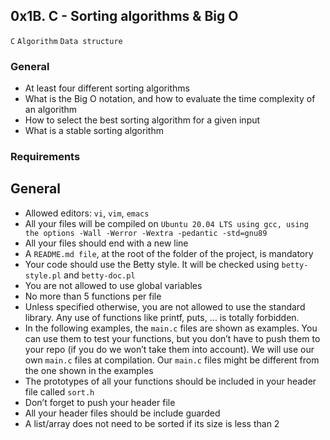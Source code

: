 ## 0x1B. C - Sorting algorithms & Big O
`C` `Algorithm` `Data structure`


### General
* At least four different sorting algorithms
* What is the Big O notation, and how to evaluate the time complexity of an algorithm
* How to select the best sorting algorithm for a given input
* What is a stable sorting algorithm

### Requirements
## General
* Allowed editors: `vi`, `vim`, `emacs`
* All your files will be compiled on `Ubuntu 20.04 LTS using gcc, using the options -Wall -Werror -Wextra -pedantic -std=gnu89`
* All your files should end with a new line
* A `README.md file`, at the root of the folder of the project, is mandatory
* Your code should use the Betty style. It will be checked using `betty-style.pl` and `betty-doc.pl`
* You are not allowed to use global variables
* No more than 5 functions per file
* Unless specified otherwise, you are not allowed to use the standard library. Any use of functions like printf, puts, … is totally forbidden.
* In the following examples, the `main.c` files are shown as examples. You can use them to test your functions, but you don’t have to push them to your repo (if you do we won’t take them into account). We will use our own `main.c` files at compilation. Our `main.c` files might be different from the one shown in the examples
* The prototypes of all your functions should be included in your header file called `sort.h`
* Don’t forget to push your header file
* All your header files should be include guarded
* A list/array does not need to be sorted if its size is less than 2

